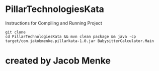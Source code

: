 # PillarTechnologiesKata


Instructions for Compiling and Running Project

```
git clone
cd PillarTechnologiesKata && mvn clean package && java -cp target/com.jakobmenke.pillarkata-1.0.jar BabysitterCalculator.Main
```




# created by Jacob Menke
